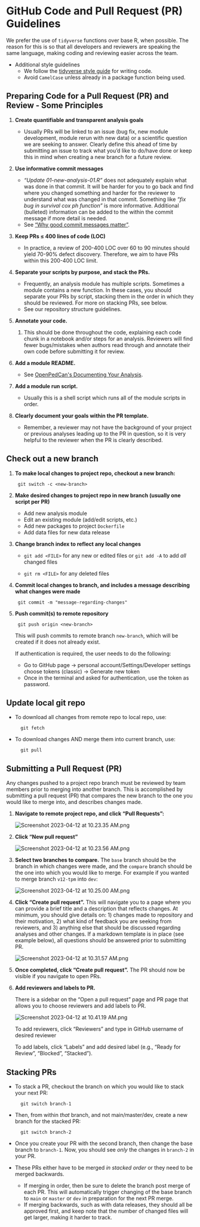 # GitHub Code and Pull Request (PR) Guidelines

We prefer the use of `tidyverse` functions over base R, when possible. The reason for this is so that all developers and reviewers are speaking the same language, making coding and reviewing easier across the team. 

- Additional style guidelines
    - We follow the [tidyverse style guide](https://style.tidyverse.org/index.html) for writing code.
    - Avoid `CamelCase` unless already in a package function being used.

## Preparing Code for a Pull Request (PR) and Review - Some Principles

1. **Create quantifiable and transparent analysis goals**

    - Usually PRs will be linked to an issue (bug fix, new module development, module rerun with new data) or a scientific question we are seeking to answer. Clearly define this ahead of time by submitting an issue to track what you’d like to do/have done or keep this in mind when creating a new branch for a future review.

2. **Use informative commit messages**

    - *“Update 01-new-analysis-01.R”* does not adequately explain what was done in that commit. It will be harder for you to go back and find where you changed something and harder for the reviewer to understand what was changed in that commit. Something like *“fix bug in survival cox ph function”* is more informative. Additional (bulleted) information can be added to the within the commit message if more detail is needed. 
    - See [“Why good commit messages matter”](https://cbea.ms/git-commit/).

3. **Keep PRs  ≤ 400 lines of code (LOC)**

    - In practice, a review of 200-400 LOC over 60 to 90 minutes should yield 70-90% defect discovery. Therefore, we aim to have PRs within this 200-400 LOC limit.

4. **Separate your scripts by purpose, and stack the PRs.**

    - Frequently, an analysis module has multiple scripts. Sometimes a module contains a new function. In these cases, you should separate your PRs by script, stacking them in the order in which they should be reviewed. For more on stacking PRs, see below.
    - See our repository structure guidelines.

5. **Annotate your code.**
    1. This should be done throughout the code, explaining each code chunk in a notebook and/or steps for an analysis. Reviewers will find fewer bugs/mistakes when authors read through and annotate their own code before submitting it for review.

6. **Add a module README.**

    - See [OpenPedCan's Documenting Your Analysis](https://github.com/rokitalab/OpenPedCan-Project-CNH#documenting-your-analysis).

7. **Add a module run script.**

    - Usually this is a shell script which runs all of the module scripts in order.

8. **Clearly document your goals within the PR template.**

    - Remember, a reviewer may not have the background of your project or previous analyses leading up to the PR in question, so it is very helpful to the reviewer when the PR is clearly described.

## Check out a new branch

1. **To make local changes to project repo, checkout a new branch:** 
    
        git switch -c <new-branch>
    
2. **Make desired changes to project repo in new branch (usually one script per PR)**
    - Add new analysis module
    - Edit an existing module (add/edit scripts, etc.)
    - Add new packages to project `Dockerfile`
    - Add data files for new data release

3. **Change branch index to reflect any local changes**
    
    - `git add <FILE>` for any new or edited files or `git add -A` to add *all* changed files
    
    - `git rm <FILE>` for any deleted files
    
4. **Commit local changes to branch, and includes a message describing what changes were made**
    
        git commit -m "message-regarding-changes"
    
5. **Push commit(s) to remote repository**
    
        git push origin <new-branch>
    
    This will push commits to remote branch `new-branch`, which will be created if it does not already exist. 
    
    If authentication is required, the user needs to do the following:
    
    - Go to GitHub page → personal account/Settings/Developer settings
    choose tokens (classic) → Generate new token
    - Once in the terminal and asked for authentication, use the token as password.
    

## Update local git repo

- To download all changes from remote repo to local repo, use:
    
        git fetch
    
- To download changes AND merge them into current branch, use:
    
        git pull
    
## Submitting a Pull Request (PR)

Any changes pushed to a project repo branch must be reviewed by team members prior to merging into another branch. This is accomplished by submitting a pull request (PR) that compares the new branch to the one you would like to merge into, and describes changes made. 

1. **Navigate to remote project repo, and click “Pull Requests”:** 
    
    ![Screenshot 2023-04-12 at 10.23.35 AM.png](img/Screenshot_2023-04-12_at_10.23.35_AM.png)
    

1. **Click “New pull request”**
    
    ![Screenshot 2023-04-12 at 10.23.56 AM.png](img/Screenshot_2023-04-12_at_10.23.56_AM.png)
    
2. **Select two branches to compare.** The `base` branch should be the branch in which changes were made, and the `compare` branch should be the one into which you would like to merge. For example if you wanted to merge branch `v12-tpm` into `dev`:
    
    ![Screenshot 2023-04-12 at 10.25.00 AM.png](img/Screenshot_2023-04-12_at_10.25.00_AM.png)
    
3. **Click “Create pull request”.** This will navigate you to a page where you can provide a brief title and a description that reflects changes. At minimum, you should give details on: 1) changes made to repository and their motivation, 2) what kind of feedback you are seeking from reviewers, and 3) anything else that should be discussed regarding analyses and other changes. If a markdown template is in place (see example below), all questions should be answered prior to submitting PR. 
    
    ![Screenshot 2023-04-12 at 10.31.57 AM.png](img/Screenshot_2023-04-12_at_10.31.57_AM.png)
    
4. **Once completed, click “Create pull request”.** The PR should now be visible if you navigate to open PRs. 
5. **Add reviewers and labels to PR.**
    
    There is a sidebar on the “Open a pull request” page and PR page that allows you to choose reviewers and add labels to PR.
    
    ![Screenshot 2023-04-12 at 10.41.19 AM.png](img/Screenshot_2023-04-12_at_10.41.19_AM.png)
    
    To add reviewers, click “Reviewers” and type in GitHub username of desired reviewer
    
    To add labels, click “Labels” and add desired label (e.g., “Ready for Review”, “Blocked”, “Stacked”). 

## Stacking PRs

- To stack a PR, checkout the branch on which you would like to stack your next PR:
    
        git switch branch-1
    
- Then, from within *that* branch, and not main/master/dev, create a new branch for the stacked PR:
    
        git switch branch-2 
    
- Once you create your PR with the second branch, then change the base branch to `branch-1`. Now, you should see *only* the changes in `branch-2` in your PR.
- These PRs either have to be merged *in stacked order* or they need to be merged backwards.
    - If merging in order, then be sure to delete the branch post merge of each PR. This will automatically trigger changing of the base branch to `main` or `master` or `dev` in preparation for the next PR merge.
    - If merging backwards, such as with data releases, they should all be approved first, and keep note that the number of changed files will get larger, making it harder to track.

